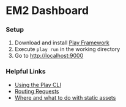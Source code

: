 # EM2 Dashboard

### Setup
1. Download and install [Play Framework](http://www.playframework.com/download)
2. Execute `play run` in the working directory
3. Go to [http://localhost:9000](http://localhost:9000)

### Helpful Links
- [Using the Play CLI](http://www.playframework.com/documentation/2.2.x/Build)
- [Routing Requests](http://www.playframework.com/documentation/2.2.x/ScalaRouting)
- [Where and what to do with static assets](http://www.playframework.com/documentation/2.2.x/Assets)